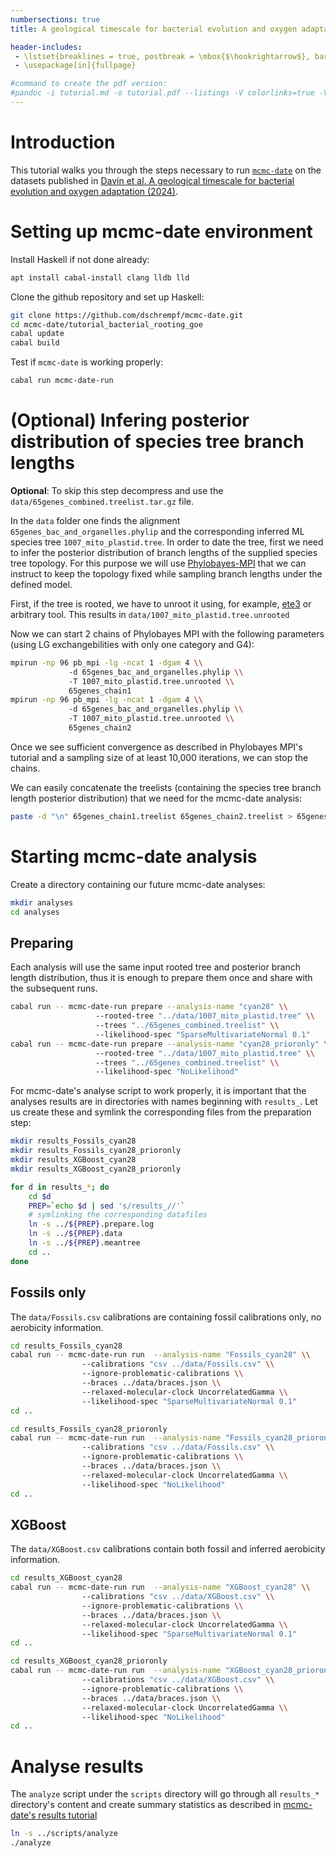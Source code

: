 ```yaml
---
numbersections: true
title: A geological timescale for bacterial evolution and oxygen adaptation -- an mcmc-date tutorial

header-includes:
 - \lstset{breaklines = true, postbreak = \mbox{$\hookrightarrow$}, basicstyle = \small\ttfamily}
 - \usepackage[in]{fullpage}

#command to create the pdf version: 
#pandoc -i tutorial.md -o tutorial.pdf --listings -V colorlinks=true -V linkcolor=blue -V urlcolor=red -V toccolor=gray
---
```

# Introduction

This tutorial walks you through the steps necessary to run [`mcmc-date`](https://github.com/dschrempf/mcmc-date/tree/master) on the datasets published in [Davín et al. A geological timescale for bacterial evolution and oxygen adaptation (2024)](https://doi.org/).

# Setting up mcmc-date environment

Install Haskell if not done already:
```sh
apt install cabal-install clang lldb lld
```

Clone the github repository and set up Haskell:
```sh
git clone https://github.com/dschrempf/mcmc-date.git
cd mcmc-date/tutorial_bacterial_rooting_goe
cabal update
cabal build
```

Test if `mcmc-date` is working properly:
```sh
cabal run mcmc-date-run
```

# (Optional) Infering posterior distribution of species tree branch lengths

**Optional**: To skip this step decompress and use the `data/65genes_combined.treelist.tar.gz` file.

In the `data` folder one finds the alignment `65genes_bac_and_organelles.phylip` and the corresponding inferred ML species tree `1007_mito_plastid.tree`. In order to date the tree, first we need to infer the posterior distribution of branch lengths of the supplied species tree topology. For this purpose we will use [Phylobayes-MPI](https://github.com/bayesiancook/pbmpi) that we can instruct to keep the topology fixed while sampling branch lengths under the defined model.

First, if the tree is rooted, we have to unroot it using, for example, [ete3](http://etetoolkit.org/) or arbitrary tool. This results in `data/1007_mito_plastid.tree.unrooted`

Now we can start 2 chains of Phylobayes MPI with the following parameters (using LG exchangebilities with only one category and G4):
```sh
mpirun -np 96 pb_mpi -lg -ncat 1 -dgam 4 \\
		     -d 65genes_bac_and_organelles.phylip \\
		     -T 1007_mito_plastid.tree.unrooted \\
		     65genes_chain1
mpirun -np 96 pb_mpi -lg -ncat 1 -dgam 4 \\
		     -d 65genes_bac_and_organelles.phylip \\
		     -T 1007_mito_plastid.tree.unrooted \\
		     65genes_chain2
```

Once we see sufficient convergence as described in Phylobayes MPI's tutorial and a sampling size of at least 10,000 iterations, we can stop the chains.

We can easily concatenate the treelists (containing the species tree branch length posterior distribution) that we need for the mcmc-date analysis:
```sh
paste -d "\n" 65genes_chain1.treelist 65genes_chain2.treelist > 65genes_combined.treelist
```

# Starting mcmc-date analysis

Create a directory containing our future mcmc-date analyses:
```sh
mkdir analyses
cd analyses
```

## Preparing

Each analysis will use the same input rooted tree and posterior branch length distribution, thus it is enough to prepare them once and share with the subsequent runs.

```sh
cabal run -- mcmc-date-run prepare --analysis-name "cyan28" \\
				   --rooted-tree "../data/1007_mito_plastid.tree" \\
				   --trees "../65genes_combined.treelist" \\
				   --likelihood-spec "SparseMultivariateNormal 0.1"
cabal run -- mcmc-date-run prepare --analysis-name "cyan28_prioronly" \\
				   --rooted-tree "../data/1007_mito_plastid.tree" \\
				   --trees "../65genes_combined.treelist" \\
				   --likelihood-spec "NoLikelihood"
```

For mcmc-date's analyse script to work properly, it is important that the analyses results are in directories with names beginning with `results_`. Let us create these and symlink the corresponding files from the preparation step:
```sh
mkdir results_Fossils_cyan28
mkdir results_Fossils_cyan28_prioronly
mkdir results_XGBoost_cyan28
mkdir results_XGBoost_cyan28_prioronly

for d in results_*; do
	cd $d
	PREP=`echo $d | sed 's/results_//'`
	# symlinking the corresponding datafiles
	ln -s ../${PREP}.prepare.log
	ln -s ../${PREP}.data
	ln -s ../${PREP}.meantree
	cd ..
done
```

## Fossils only

The `data/Fossils.csv` calibrations are containing fossil calibrations only, no aerobicity information.

```sh
cd results_Fossils_cyan28
cabal run -- mcmc-date-run run  --analysis-name "Fossils_cyan28" \\
				--calibrations "csv ../data/Fossils.csv" \\
				--ignore-problematic-calibrations \\
				--braces ../data/braces.json \\
				--relaxed-molecular-clock UncorrelatedGamma \\
				--likelihood-spec "SparseMultivariateNormal 0.1"
cd ..
```

```sh
cd results_Fossils_cyan28_prioronly
cabal run -- mcmc-date-run run  --analysis-name "Fossils_cyan28_prioronly" \\
				--calibrations "csv ../data/Fossils.csv" \\
				--ignore-problematic-calibrations \\
				--braces ../data/braces.json \\
				--relaxed-molecular-clock UncorrelatedGamma \\
				--likelihood-spec "NoLikelihood"
cd ..
```

## XGBoost

The `data/XGBoost.csv` calibrations contain both fossil and inferred aerobicity information.

```sh
cd results_XGBoost_cyan28
cabal run -- mcmc-date-run run  --analysis-name "XGBoost_cyan28" \\
				--calibrations "csv ../data/XGBoost.csv" \\
				--ignore-problematic-calibrations \\
				--braces ../data/braces.json \\
				--relaxed-molecular-clock UncorrelatedGamma \\
				--likelihood-spec "SparseMultivariateNormal 0.1"
cd ..
```

```sh
cd results_XGBoost_cyan28_prioronly
cabal run -- mcmc-date-run run  --analysis-name "XGBoost_cyan28_prioronly" \\
				--calibrations "csv ../data/XGBoost.csv" \\
				--ignore-problematic-calibrations \\
				--braces ../data/braces.json \\
				--relaxed-molecular-clock UncorrelatedGamma \\
				--likelihood-spec "NoLikelihood"
cd ..
```

# Analyse results

The `analyze` script under the `scripts` directory will go through all `results_*` directory's content and create summary statistics as described in [mcmc-date's results tutorial](https://github.com/dschrempf/mcmc-date/blob/master/tutorial/results.pdf)
```sh
ln -s ../scripts/analyze
./analyze
```






